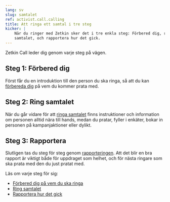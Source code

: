```yaml
---
lang: sv
slug: samtalet
ref: activist.call.calling
title: Att ringa ett samtal i tre steg
kicker: |
    När du ringer med Zetkin sker det i tre enkla steg: Förbered dig, ring
    samtalet, och rapportera hur det gick.
---
```


Zetkin Call leder dig genom varje steg på vägen.

## Steg 1: Förbered dig
Först får du en introduktion till den person du ska ringa, så att du kan
[förbereda dig](./forbered-dig) på vem du kommer prata med.

## Steg 2: Ring samtalet
När du går vidare för att [ringa samtalet](./ring) finns instruktioner och
information om personen alltid nära till hands, medan du pratar, fyller i
enkäter, bokar in personen på kampanjaktioner eller dylikt.

## Steg 3: Rapportera
Slutligen tas du steg för steg genom [rapporteringen](./rapportera). Att det
blir en bra rapport är viktigt både för uppdraget som helhet, och för nästa
ringare som ska prata med den du just pratat med.

Läs om varje steg för sig:

* [Förbered dig på vem du ska ringa](./forbered-dig)
* [Ring samtalet](./ring)
* [Rapportera hur det gick](./rapportera)
